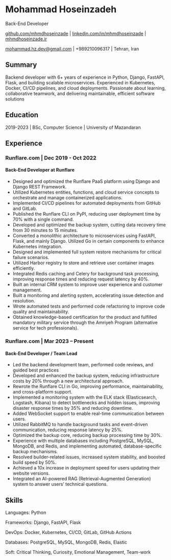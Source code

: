 # Mohammad Hoseinzadeh
Back-End Developer

[github.com/mhmdhoseinzade](https://github.com/mhmdhoseinzade) | [linkedin.com/in/mhmdhoseinzade](https://www.linkedin.com/in/mhmdhoseinzade) | [mhmdhoseinzade.ir](https://mhmdhoseinzade.ir)

[mohammad.hz.dev@gmail.com](mailto:mohammad.hz.dev@gmail.com) | +989210096317 | Tehran, Iran

Summary
---------
Backend developer with 6+ years of experience in Python, Django, FastAPI, Flask, and building scalable microservices. Experienced in Kubernetes, Docker, CI/CD pipelines, and cloud deployments. Passionate about learning, collaborative teamwork, and delivering maintainable, efficient software solutions

Education
---------

2019-2023 | BSc, Computer Science | University of Mazandaran

Experience
----------

### Runflare.com | Dec 2019 - Oct 2022
#### Back-End Developer at Runflare

* Designed and optimized the Runflare PaaS platform using Django and Django REST Framework.
* Utilized Kubernetes entities, functions, and cloud service concepts to orchestrate and manage containerized applications.
* Implemented CI/CD pipelines for automated deployments from GitHub and GitLab.
* Published the Runflare CLI on PyPI, reducing user deployment time by 70% with a single command.
* Developed and optimized the backup system, cutting data recovery time from 30 minutes to 15 minutes.
* Converted a monolithic architecture to microservices using FastAPI, Flask, and mainly Django. Utilized Go in certain components to enhance Kubernetes integration.
* Designed and implemented full system restore mechanisms for critical failure scenarios.
* Utilized Harbor registry to store and retrieve user container images efficiently.
* Integrated Redis caching and Celery for background task processing, improving response times and reducing request latency by 40%.
* Built an internal CRM system to improve user experience and customer management.
* Built a monitoring and alerting system, accelerating issue detection and resolution.
* Wrote automated tests and performed code refactoring to improve code quality and maintainability.
* Obtained knowledge-based certification for the product and fulfilled mandatory military service through the Amriyeh Program (alternative service for tech professionals).


### Runflare.com | Mar 2023 – Present
#### Back-End Developer / Team Lead

* Led the backend development team, performed code reviews, and guided best practices
* Developed and enhanced the backup system, reducing infrastructure costs by 20% through a new architectural approach.
* Rewrote the Runflare CLI in Go, improving performance, maintainability, and cross-platform support.
* Implemented a monitoring system with the ELK stack (Elasticsearch, Logstash, Kibana) to detect bottlenecks and hidden issues, improving disaster response times by 35% and reducing downtime.
* Added WebSocket support to enable real-time communication between users.
* Utilized RabbitMQ to handle background tasks and event-driven communication, reducing response latency by 25%.
* Optimized the backup core, reducing backup processing time by 30%.
* Experience with multiple databases including PostgreSQL, MySQL, MongoDB, and Redis, and implementing automated, database-specific backup mechanisms.
* Resolved builder-related issues, increased system stability, and boosted build speed by 50%.
* Achieved a 10x increase in deployment speed for users updating their website versions.
* Integrated an AI-powered RAG (Retrieval-Augmented Generation) system to answer users’ technical questions.

Skills
---------
Languages: Python  

Frameworks: Django, FastAPI, Flask  

DevOps: Docker, Kubernetes, CI/CD, GitLab, GitHub Actions

Databases: PostgreSQL, MySQL, MongoDB, Redis, Elastic

Soft:  Critical Thinking, Curiosity, Emotional Management, Team-work



